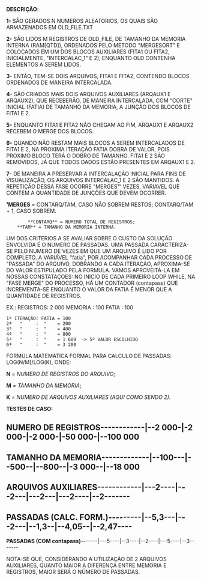 **DESCRIÇÃO**:

**1-** SÃO GERADOS N NUMEROS ALEATORIOS, OS QUAIS SÃO ARMAZENADOS EM OLD_FILE.TXT

**2-** SÃO LIDOS M REGISTROS DE OLD_FILE, DE TAMANHO DA MEMORIA INTERNA (RAM[QTD]), ORDENADOS PELO METODO
   "MERGESORT" E COLOCADOS EM UM DOS BLOCOS AUXILIARES (FITA1 OU FITA2, INICIALMENTE, "INTERCALAC_1" E 2),
   ENQUANTO OLD CONTENHA ELEMENTOS A SEREM LIDOS.

**3-** ENTÃO, TEM-SE DOIS ARQUIVOS, FITA1 E FITA2, CONTENDO BLOCOS ORDENADOS DE MANEIRA INTERCALADA.

**4-** SÃO CRIADOS MAIS DOIS ARQUIVOS AUXILIARES (ARQAUX1 E ARQAUX2), QUE RECEBERÃO, DE MANEIRA INTERCALADA,
   COM "CORTE" INICIAL (FATIA) DE TAMANHO DA MEMORIA, A JUNÇÃO DOS BLOCOS DE FITA1 E 2.

**5-** ENQUANTO FITA1 E FITA2 NÃO CHEGAM AO FIM, ARQAUX1 E ARQAUX2 RECEBEM O MERGE DOS BLOCOS.

**6-** QUANDO NÃO RESTAM MAIS BLOCOS A SEREM INTERCALADOS DE FITA1 E 2, NA PROXIMA ITERAÇÃO FATIA
   DOBRA DE VALOR, POIS PROXIMO BLOCO TERÁ O DOBRO DE TAMANHO. FITA1 E 2 SÃO REMOVIDOS,
   JÁ QUE TODOS DADOS ESTÃO PRESENTES EM ARQAUX1 E 2.
 
**7-** DE MANEIRA A PRESERVAR A INTERCALAÇÃO INICIAL PARA FINS DE VISUALIZAÇÃO, OS ARQUIVOS INTERCALAC_1 E 2 SÃO MANTIDOS.
   A REPETIÇÃO DESSA FASE OCORRE "MERGES¹" VEZES, VARIAVEL QUE CONTEM A QUANTIDADE DE JUNÇÕES
   QUE DEVEM OCORRER.


**¹MERGES** = 	CONTARQ/TAM, CASO NÃO SOBREM RESTOS;
	  	CONTARQ/TAM + 1, CASO SOBREM.
          
          	**CONTARQ** = NUMERO TOTAL DE REGISTROS;
	  	**TAM** = TAMANHO DA MEMORIA INTERNA.

UM DOS CRITERIOS A SE AVALIAR SOBRE O CUSTO DA SOLUÇÃO ENVOLVIDA É O NUMERO DE PASSADAS. UMA PASSADA CARACTERIZA-SE
PELO NUMERO DE VEZES EM QUE UM ARQUIVO É LIDO POR COMPLETO.
A VARIÁVEL "fatia", POR ACOMPANHAR CADA PROCESSO DE "PASSADA" DO ARQUIVO, DOBRANDO A CADA ITERAÇÃO, APROXIMA-SE
DO VALOR ESTIPULADO PELA FORMULA. VAMOS APROVEITÁ-LA EM NOSSAS CONSTATAÇOES:
NO INICIO DE CADA PRIMEIRO LOOP WHILE, NA "FASE MERGE" DO PROCESSO, HÁ UM CONTADOR (contapass) QUE INCREMENTA-SE
ENQUANTO O VALOR DA FATIA É MENOR QUE A QUANTIDADE DE REGISTROS.

EX.:
	REGISTROS: 2 000
	MEMORIA  : 100
	FATIA    : 100
	
	1ª ITERAÇÃO: FATIA = 100
	2ª   "     :  "    = 200
	3ª   "     :  "    = 400
	4ª   "     :  "    = 800
	5ª   "     :  "    = 1 600  -> 5º VALOR ESCOLHIDO
	6ª   "     :  "    = 3 200
 
FORMULA MATEMÁTICA FORMAL PARA CALCULO DE PASSADAS: LOG(N/M)/LOG(K), ONDE:

**N** = *NUMERO DE REGISTROS DO ARQUIVO*;

**M** = *TAMANHO DA MEMORIA*;

**K** = *NUMERO DE ARQUIVOS AUXILIARES (AQUI COMO SENDO 2)*. 


**TESTES DE CASO:**

**NUMERO DE REGISTROS**------------|--2 000-|-2 000-|-2 000-|-50 000-|--100 000
--------------------------------------------------------------------------------
**TAMANHO DA MEMORIA**-------------|--100---|--500--|--800--|-3 000--|--18 000
--------------------------------------------------------------------------------
**ARQUIVOS AUXILIARES**------------|---2----|---2---|---2---|---2----|--2-------   
--------------------------------------------------------------------------------
**PASSADAS (CALC. FORM.)**---------|--5,3---|---2---|--1,3--|--4,05--|--2,47----  
--------------------------------------------------------------------------------
**PASSADAS (COM contapass)**-------|---5----|--3----|--2----|---5----|--3-------

NOTA-SE QUE, CONSIDERANDO A UTILIZAÇÃO DE 2 ARQUIVOS AUXILIARES,
QUANTO MAIOR A DIFERENÇA ENTRE MEMORIA E REGISTROS, MAIOR SERÁ
O NÚMERO DE PASSADAS.  

